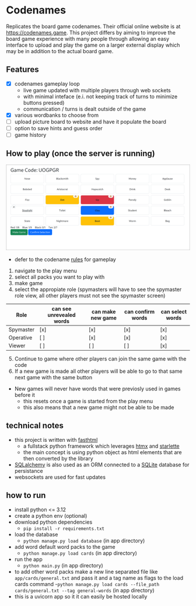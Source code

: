 # Codenames
Replicates the board game codenames. Their official online website is at https://codenames.game. This project differs by
aiming to improve the board game experience with many people through allowing an easy interface to upload and play
the game on a larger external display which may be in addition to the actual board game.

## Features
- [x] codenames gameplay loop
    - live game updated with multiple players through web sockets
    - with minimal inteface (e.i. not keeping track of turns to minimize buttons pressed)
    - communication / turns is dealt outside of the game 
- [x] various wordbanks to choose from
- [ ] upload picture board to website and have it populate the board
- [ ] option to save hints and guess order
- [ ] game history

## How to play (once the server is running)
![Operative](assets/operative.png)
- defer to the codename [rules](https://en.wikipedia.org/wiki/Codenames_(board_game)#Rules) for gameplay
1. navigate to the play menu
2. select all packs you want to play with
3. make game
4. select the appropiate role (spymasters will have to see the spymaster role view, all other players must not see the spymaster screen)

|Role | can see unrevealed words | can make new game | can confirm words | can select words |
|-----------|--------------------------|-------------------|-------------------|------------------|
|Spymaster | [x] | [x] | [x]| [x] |
|Operative | [ ] | [x] | [x]| [x] |
|Viewer | [ ] | [ ] | [ ]| [x] |

5. Continue to game where other players can join the same game with the code
6. If a new game is made all other players will be able to go to that same next game with the same button
- New games will never have words that were previosly used in games before it
    - this resets once a game is started from the play menu
    - this also means that a new game might not be able to be made


## technical notes
- this project is written with [fasthtml](https://github.com/AnswerDotAI/fasthtmlc)
    - a fullstack python framework which leverages [htmx](https://htmx.org/) and [starlette](https://www.starlette.io/)
    - the main concept is using python object as html elements that are then converted by the library
- [SQLalchemy](https://www.sqlalchemy.org/) is also used as an ORM connected to a [SQLite](https://www.sqlite.org/) database for persistance
- websockets are used for fast updates

## how to run
- install python <= 3.12
- create a python env (optional)
- download python dependencies
    - `pip install -r requirements.txt`
- load the database 
    - `python manage.py load database` (in app directory)
- add word default word packs to the game
    - `python manage.py load cards` (in app directory)
- run the app
    - `python main.py` (in app directory)
- to add other word packs make a new line separated file like `app/cards/general.txt` and pass it and a tag name as flags to the load cards command
    -`python manage.py load cards --file_path cards/general.txt --tag general-words` (in app directory)
- this is a uvicorn app so it it can easily be hosted locally

